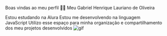 Boas vindas ao meu perfil 💙💙
Meu Gabriel Henrique Lauriano de Oliveira

Estou estudando na Alura
Estou me desenvolvendo na linguagem JavaScript
Utilizo esse espaço para minha organização e compartilhamento dos meu projetos desenvolvidos
![gif]([link](https://www.google.com/search?sca_esv=3f074e5da93b5e88&sca_upv=1&rlz=1CAXXPU_enBR1107&q=gifs+gatos&uds=ADvngMiIYoELTYAmQ0AUmLpAnb2HZuvGZFJHgUXBtzQN4PgFYq1F_OkZSjeprL2JNvcQQMLCk8fNadYk4ETHsyx0TyoyGbx8LmDZ8g9lnDIiBagPkix166xMV3DJN40CGRZTbzvj8mJrjmy4gVQv_By9LX6mgtZtHkVu2fGbEwsgEPDIAuZTf5RPirQNP-XLSAXTuDtoCkWe3AS2k-rAtJtem9WlsOEk7MK4p8jbuFhmuECvsS0lx_Gsw0zWI5FF2qPWU3Fj3mULWgmPGod5etUmyC3TiqDBbzNrF6sZSGMnnnnahtAWrGRLrOi7Ki5dkg61o8WUWmRu3ikcl7Z5g1B3jfEOyE_r9w&udm=2&prmd=ivsnbmtz&sa=X&sqi=2&pjf=1&ved=2ahUKEwjn1ILuzL-GAxUsrpUCHXCkCfcQtKgLegQIDxAB&biw=1517&bih=717&dpr=0.9&safe=active&ssui=on#imgrc=tpMb8nTSIRX5pM&imgdii=LHaa4RYWS6bqJM))
